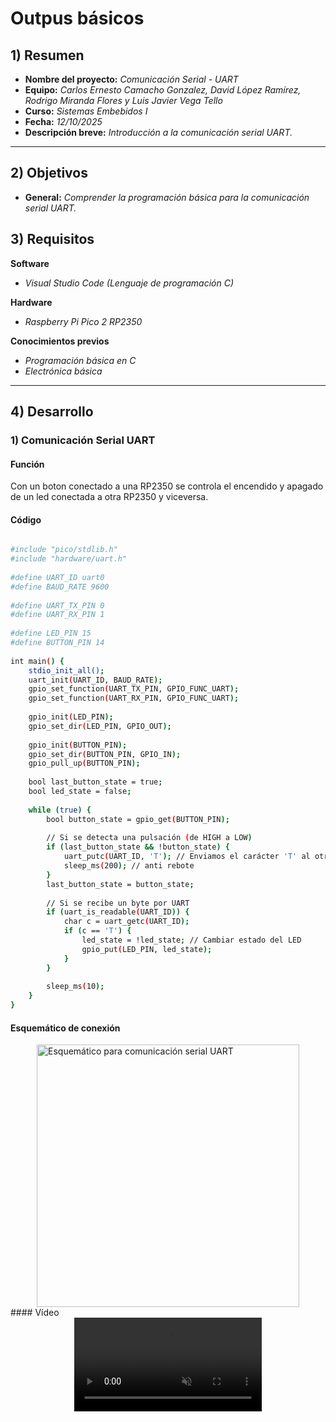 # Outpus básicos

## 1) Resumen

- **Nombre del proyecto:** _Comunicación Serial - UART_  
- **Equipo:** _Carlos Ernesto Camacho Gonzalez, David López Ramírez, Rodrigo Miranda Flores y Luis Javier Vega Tello_  
- **Curso:** _Sistemas Embebidos I_  
- **Fecha:** _12/10/2025_  
- **Descripción breve:** _Introducción a la comunicación serial UART._

---

## 2) Objetivos

- **General:** _Comprender la programación básica para la comunicación serial UART._

## 3) Requisitos

**Software**
- _Visual Studio Code (Lenguaje de programación C)_

**Hardware**
- _Raspberry Pi Pico 2 RP2350_

**Conocimientos previos**
- _Programación básica en C_
- _Electrónica básica_
---

## 4) Desarrollo

### 1)  Comunicación Serial UART

#### Función

 Con un boton conectado a una RP2350 se controla el encendido y apagado de un led conectada a otra RP2350 y viceversa.

#### Código
```bash

#include "pico/stdlib.h"
#include "hardware/uart.h"
 
#define UART_ID uart0
#define BAUD_RATE 9600
 
#define UART_TX_PIN 0
#define UART_RX_PIN 1
 
#define LED_PIN 15
#define BUTTON_PIN 14
 
int main() {
    stdio_init_all();
    uart_init(UART_ID, BAUD_RATE);
    gpio_set_function(UART_TX_PIN, GPIO_FUNC_UART);
    gpio_set_function(UART_RX_PIN, GPIO_FUNC_UART);
 
    gpio_init(LED_PIN);
    gpio_set_dir(LED_PIN, GPIO_OUT);
 
    gpio_init(BUTTON_PIN);
    gpio_set_dir(BUTTON_PIN, GPIO_IN);
    gpio_pull_up(BUTTON_PIN);
 
    bool last_button_state = true;
    bool led_state = false;
 
    while (true) {
        bool button_state = gpio_get(BUTTON_PIN);
 
        // Si se detecta una pulsación (de HIGH a LOW)
        if (last_button_state && !button_state) {
            uart_putc(UART_ID, 'T'); // Enviamos el carácter 'T' al otro Pico
            sleep_ms(200); // anti rebote
        }
        last_button_state = button_state;
 
        // Si se recibe un byte por UART
        if (uart_is_readable(UART_ID)) {
            char c = uart_getc(UART_ID);
            if (c == 'T') {
                led_state = !led_state; // Cambiar estado del LED
                gpio_put(LED_PIN, led_state);
            }
        }
 
        sleep_ms(10);
    }
}

```

#### Esquemático de conexión

<div style="display:flex; justify-content:center;">
    <img src="../recursos/imgs/Tarea_8/UART.png" alt="Esquemático para comunicación serial UART" width="420">
</div>
#### Vídeo

<div style="display:flex; justify-content:center;">
  <video style="width:100%; max-width:300px;" muted controls>
    <source src="../recursos/archivos/Tarea_8/UART.mp4" type="video/mp4">
  </video>
</div>

